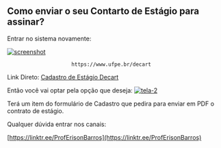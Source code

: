 ## Como enviar o seu Contarto de Estágio  para assinar?
Entrar no sistema novamente:  

<a href="https://ibb.co/QdNbySP"><img src="https://i.ibb.co/NSjVcD9/screenshot.jpg" alt="screenshot" border="0" /></a>

                         https://www.ufpe.br/decart

Link Direto:
[Cadastro de Estágio Decart](https://erobeng.page.link/Cadastrodeestagio)


Então você vai optar pela opção que deseja:
<a href="https://ibb.co/bmDd8KQ"><img src="https://i.ibb.co/54wcfRG/tela-2.jpg" alt="tela-2" border="0"></a>
  
  
Terá um item do formulário de Cadastro que pedira para enviar em PDF o contrato de  estágio.

Qualquer dúvida entrar nos canais:

[https://linktr.ee/ProfErisonBarros](https://linktr.ee/ProfErisonBarros)
<!--stackedit_data:
eyJoaXN0b3J5IjpbMTM2MzY4NDU3Nyw3MTYxNjM1NzRdfQ==
-->